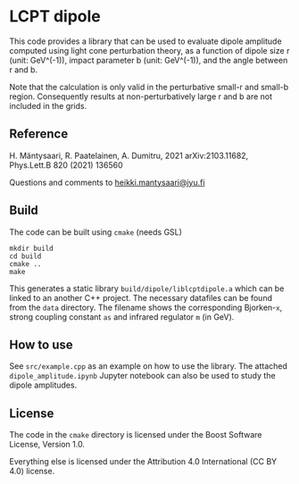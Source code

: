 # LCPT dipole

This code provides a library that can be used to evaluate dipole amplitude computed using light cone perturbation theory, as a function of dipole size r (unit: GeV^(-1)), impact parameter b (unit: GeV^(-1)), and the angle between r and b. 

Note that the calculation is only valid in the perturbative small-r and small-b region. Consequently results at non-perturbatively large r and b are not included in the grids.

## Reference 

H. Mäntysaari, R. Paatelainen, A. Dumitru, 2021 arXiv:2103.11682,  Phys.Lett.B 820 (2021) 136560 
 
 Questions and comments to heikki.mantysaari@jyu.fi

## Build

The code can be built using `cmake` (needs GSL)

    mkdir build
    cd build
    cmake ..
    make

This generates a static library `build/dipole/liblcptdipole.a` which can be linked to an another C++ project. The necessary datafiles can be found from the `data` directory. The filename shows the corresponding Bjorken-`x`, strong coupling constant `as` and infrared regulator `m` (in GeV). 

## How to use

See `src/example.cpp` as an example on how to use the library. The attached `dipole_amplitude.ipynb` Jupyter notebook can also be used to study the dipole amplitudes.

## License

The code in the `cmake` directory is licensed under the Boost Software License, Version 1.0.

Everything else is licensed under the Attribution 4.0 International (CC BY 4.0) license.
